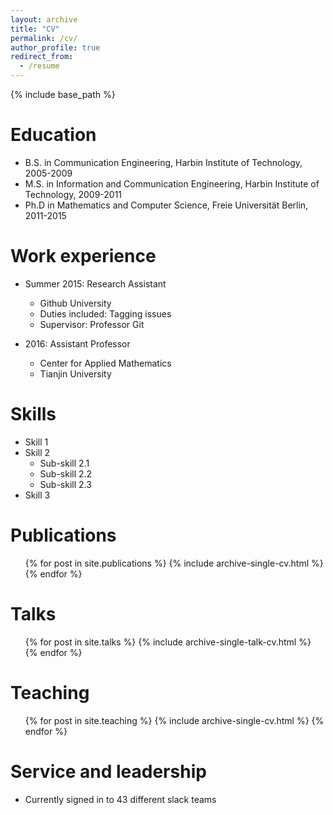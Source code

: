 ```yaml
---
layout: archive
title: "CV"
permalink: /cv/
author_profile: true
redirect_from:
  - /resume
---
```


{% include base_path %}

Education
======
* B.S. in Communication Engineering, Harbin Institute of Technology, 2005-2009
* M.S. in Information and Communication Engineering, Harbin Institute of Technology, 2009-2011
* Ph.D in Mathematics and Computer Science, Freie Universität Berlin, 2011-2015

Work experience
======
* Summer 2015: Research Assistant
  * Github University
  * Duties included: Tagging issues
  * Supervisor: Professor Git

* 2016: Assistant Professor
  * Center for Applied Mathematics
  * Tianjin University
  
Skills
======
* Skill 1
* Skill 2
  * Sub-skill 2.1
  * Sub-skill 2.2
  * Sub-skill 2.3
* Skill 3

Publications
======
  <ul>{% for post in site.publications %}
    {% include archive-single-cv.html %}
  {% endfor %}</ul>
  
Talks
======
  <ul>{% for post in site.talks %}
    {% include archive-single-talk-cv.html %}
  {% endfor %}</ul>
  
Teaching
======
  <ul>{% for post in site.teaching %}
    {% include archive-single-cv.html %}
  {% endfor %}</ul>
  
Service and leadership
======
* Currently signed in to 43 different slack teams
